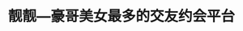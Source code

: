 ---
description: 交友。颜值还可以，类似外围的外围，看到后来还是送礼物。
layout: post
results:
- primaryGenreName: Social Networking
  version: '1.3.0'
  formattedPrice: 免费
  genreIds:
  - '6005'
  - '6008'
  artworkUrl60: http://is2.mzstatic.com/image/thumb/Purple20/v4/04/44/9b/04449b03-01e7-6117-2a17-357f444dd8a5/source/60x60bb.jpg
  userRatingCountForCurrentVersion: 1
  minimumOsVersion: '7.0'
  appletvScreenshotUrls: &a []
  sellerName: zhuchun tan
  supportedDevices:
  - iPhone4
  - iPad2Wifi
  - iPad23G
  - iPhone4S
  - iPadThirdGen
  - iPadThirdGen4G
  - iPhone5
  - iPodTouchFifthGen
  - iPadFourthGen
  - iPadFourthGen4G
  - iPadMini
  - iPadMini4G
  - iPhone5c
  - iPhone5s
  - iPhone6
  - iPhone6Plus
  - iPodTouchSixthGen
  genres:
  - 社交
  - 摄影与录像
  currentVersionReleaseDate: '2016-05-18T01:21:54Z'
  trackName: 靓靓—豪哥美女最多的交友约会平台
  isVppDeviceBasedLicensingEnabled: true
  description: "“跟一堆美女私聊视频约会，要？”\n“被大批土豪帅哥宠爱送礼，要？”\n\n【靓靓，2016最火爆，豪哥美女最多的交友约会APP】\n\n#
    美女车模、平模、萝莉、御姐、校花，一堆高颜值女神等你约。\n# 帅气富二、高管、老外、爆富、名模，大批高颜值富男陪你玩。\n\n# 豪车认证，一眼看出
    真高富帅！ \n# 开顶级豪车的帅男一大堆！\n\n# 真人认证，交友约会成功率达90%。\n# 同城附近，随时随地，真能约上。\n\n[靓玩私密]
    私密语音、视频、守护，新奇刺激好玩。\n[靓爱礼物] 精美窝心的礼物设计，交友约会必备神物。\n[靓美界面] 高颜美艳，精致简约，看美女帅哥更享受。\n[靓嗨活动]
    各种高档次有趣的网上和线下真人约会嗨趴。\n\n欢迎给我们意见建议：\n网站：http://www.liangpai520.com\n新浪微博：http://weibo.com/
    liangpai520\n微信公众号：liangpai_520\n客服QQ：3155192204"
  price: 0
  trackId: 1094584629
  releaseDate: '2016-04-26T01:52:46Z'
  advisories:
  - 偶尔/轻微的惊悚/恐怖题材
  - 偶尔/轻微的现实暴力
  - 频繁/强烈的色情内容或裸露
  - 偶尔/轻微的卡通或幻想暴力
  screenshotUrls:
  - http://a3.mzstatic.com/us/r30/Purple30/v4/6c/83/d3/6c83d3c4-dbb7-b013-0108-8372e2c2ad20/screen1136x1136.jpeg
  - http://a3.mzstatic.com/us/r30/Purple18/v4/f9/7d/71/f97d71e7-8e90-1862-eacb-daa42b5a221c/screen1136x1136.jpeg
  - http://a5.mzstatic.com/us/r30/Purple60/v4/36/5f/9a/365f9a1e-c6a1-13d2-c7f6-41876cccdae7/screen1136x1136.jpeg
  - http://a5.mzstatic.com/us/r30/Purple20/v4/c2/98/f3/c298f315-e6a5-013c-b2a1-07a2a39f6c2d/screen1136x1136.jpeg
  - http://a4.mzstatic.com/us/r30/Purple18/v4/e4/4b/ae/e44bae61-ec66-16bf-3f18-f303161460d7/screen1136x1136.jpeg
  artistViewUrl: https://itunes.apple.com/cn/developer/zhuchun-tan/id652757808?uo=4
  primaryGenreId: 6005
  userRatingCount: 85
  averageUserRatingForCurrentVersion: 5
  kind: software
  fileSizeBytes: '37674784'
  sellerUrl: http://www.liangpai520.com
  trackContentRating: 17+
  bundleId: com.ailiao.tech.liangpai
  trackCensoredName: 靓靓—豪哥美女最多的交友约会平台
  contentAdvisoryRating: 17+
  isGameCenterEnabled: false
  artistName: zhuchun tan
  languageCodesISO2A:
  - EN
  releaseNotes: '更新内容：

    全新定位和更靓丽的体验感。

    大批强大好玩的新功能。

    竞争守护天使，赢取最高亲密身份。

    增加电视广播，像直播一样向全世界秀恩爱。

    增加热门推荐，天天上演选美大戏，美女争艳。

    增加豪车认证，彰显身份和实力，吸引关注。'
  features: *a
  averageUserRating: 5
  wrapperType: software
  artworkUrl512: http://is2.mzstatic.com/image/thumb/Purple20/v4/04/44/9b/04449b03-01e7-6117-2a17-357f444dd8a5/source/512x512bb.jpg
  artworkUrl100: http://is2.mzstatic.com/image/thumb/Purple20/v4/04/44/9b/04449b03-01e7-6117-2a17-357f444dd8a5/source/100x100bb.jpg
  trackViewUrl: https://geo.itunes.apple.com/cn/app/jing-jing-hao-ge-mei-nu-zui/id1094584629?mt=8&uo=4
  artistId: 652757808
  currency: CNY
  ipadScreenshotUrls: *a
category: 社交
tags: tag1
resultCount: 1
title: 靓靓—豪哥美女最多的交友约会平台

---